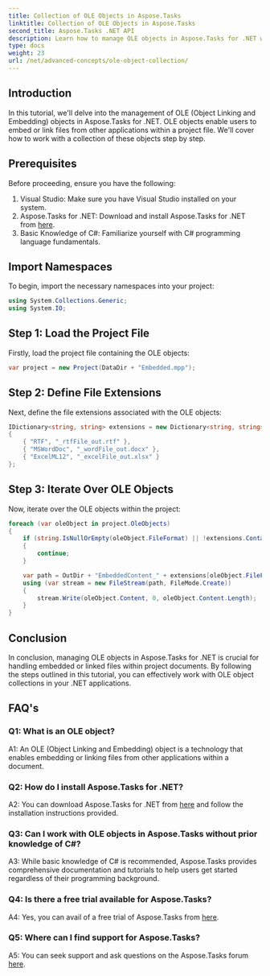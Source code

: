```yaml
---
title: Collection of OLE Objects in Aspose.Tasks
linktitle: Collection of OLE Objects in Aspose.Tasks
second_title: Aspose.Tasks .NET API
description: Learn how to manage OLE objects in Aspose.Tasks for .NET with this comprehensive tutorial. Master the handling of embedded files within project documents effortlessly.
type: docs
weight: 23
url: /net/advanced-concepts/ole-object-collection/
---
```

## Introduction

In this tutorial, we'll delve into the management of OLE (Object Linking and Embedding) objects in Aspose.Tasks for .NET. OLE objects enable users to embed or link files from other applications within a project file. We'll cover how to work with a collection of these objects step by step.

## Prerequisites

Before proceeding, ensure you have the following:

1. Visual Studio: Make sure you have Visual Studio installed on your system.
2. Aspose.Tasks for .NET: Download and install Aspose.Tasks for .NET from [here](https://releases.aspose.com/tasks/net/).
3. Basic Knowledge of C#: Familiarize yourself with C# programming language fundamentals.

## Import Namespaces

To begin, import the necessary namespaces into your project:

```csharp
using System.Collections.Generic;
using System.IO;


```

## Step 1: Load the Project File

Firstly, load the project file containing the OLE objects:

```csharp
var project = new Project(DataDir + "Embedded.mpp");
```

## Step 2: Define File Extensions

Next, define the file extensions associated with the OLE objects:

```csharp
IDictionary<string, string> extensions = new Dictionary<string, string>
{
    { "RTF", "_rtfFile_out.rtf" },
    { "MSWordDoc", "_wordFile_out.docx" },
    { "ExcelML12", "_excelFile_out.xlsx" }
};
```

## Step 3: Iterate Over OLE Objects

Now, iterate over the OLE objects within the project:

```csharp
foreach (var oleObject in project.OleObjects)
{
    if (string.IsNullOrEmpty(oleObject.FileFormat) || !extensions.ContainsKey(oleObject.FileFormat))
    {
        continue;
    }

    var path = OutDir + "EmbeddedContent_" + extensions[oleObject.FileFormat];
    using (var stream = new FileStream(path, FileMode.Create))
    {
        stream.Write(oleObject.Content, 0, oleObject.Content.Length);
    }
}
```

## Conclusion

In conclusion, managing OLE objects in Aspose.Tasks for .NET is crucial for handling embedded or linked files within project documents. By following the steps outlined in this tutorial, you can effectively work with OLE object collections in your .NET applications.

## FAQ's

### Q1: What is an OLE object?

A1: An OLE (Object Linking and Embedding) object is a technology that enables embedding or linking files from other applications within a document.

### Q2: How do I install Aspose.Tasks for .NET?

A2: You can download Aspose.Tasks for .NET from [here](https://releases.aspose.com/tasks/net/) and follow the installation instructions provided.

### Q3: Can I work with OLE objects in Aspose.Tasks without prior knowledge of C#?

A3: While basic knowledge of C# is recommended, Aspose.Tasks provides comprehensive documentation and tutorials to help users get started regardless of their programming background.

### Q4: Is there a free trial available for Aspose.Tasks?

A4: Yes, you can avail of a free trial of Aspose.Tasks from [here](https://releases.aspose.com/).

### Q5: Where can I find support for Aspose.Tasks?

A5: You can seek support and ask questions on the Aspose.Tasks forum [here](https://forum.aspose.com/c/tasks/15).
